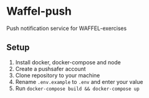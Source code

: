 # Waffel-push
Push notification service for WAFFEL-exercises

## Setup
1. Install docker, docker-compose and node
2. Create a pushsafer account
3. Clone repository to your machine
4. Rename `.env.example` to `.env` and enter your value
5. Run `docker-compose build && docker-compose up`
